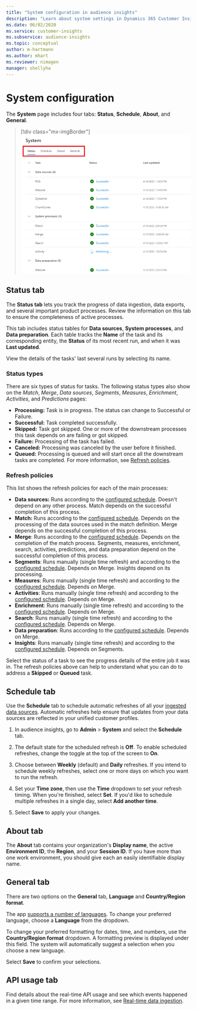 ```yaml
---
title: "System configuration in audience insights"
description: "Learn about system settings in Dynamics 365 Customer Insights audience insights capability."
ms.date: 06/02/2020
ms.service: customer-insights
ms.subservice: audience-insights
ms.topic: conceptual
author: m-hartmann
ms.author: mhart
ms.reviewer: nimagen
manager: shellyha
---
```


# System configuration

The **System** page includes four tabs: **Status**, **Schedule**, **About**, and **General**.

> [!div class="mx-imgBorder"]
> ![System page](media/system-tabs.png "System page")

## Status tab

The **Status tab** lets you track the progress of data ingestion, data exports, and several important product processes. Review the information on this tab to ensure the completeness of active processes.

This tab includes status tables for **Data sources**, **System processes**, and **Data preparation**. Each table tracks the **Name** of the task and its corresponding entity, the **Status** of its most recent run, and when it was **Last updated**.

View the details of the tasks' last several runs by selecting its name.

### Status types

There are six types of status for tasks. The following status types also show on the *Match*, *Merge*, *Data sources*, *Segments*, *Measures*, *Enrichment*, *Activities*, and *Predictions* pages:

- **Processing:** Task is in progress. The status can change to Successful or Failure.
- **Successful:** Task completed successfully.
- **Skipped:** Task got skipped. One or more of the downstream processes this task depends on are failing or got skipped.
- **Failure:** Processing  of the task has failed.
- **Canceled:** Processing was canceled by the user before it finished.
- **Queued:** Processing is queued and will start once all the downstream tasks are completed. For more information, see [Refresh policies](#refresh-policies).

### Refresh policies

This list shows the refresh policies for each of the main processes:

- **Data sources:** Runs according to the [configured schedule](#schedule-tab). Doesn't depend on any other process. Match depends on the successful completion of this process.
- **Match:** Runs according to the [configured schedule](#schedule-tab). Depends on the processing of the data sources used in the match definition. Merge depends on the successful completion of this process.
- **Merge**: Runs according to the [configured schedule](#schedule-tab). Depends on the completion of the match process. Segments, measures, enrichment, search, activities, predictions, and data preparation depend on the successful completion of this process.
- **Segments**: Runs manually (single time refresh) and according to the [configured schedule](#schedule-tab). Depends on Merge. Insights depend on its processing.
- **Measures**: Runs manually (single time refresh) and according to the [configured schedule](#schedule-tab). Depends on Merge.
- **Activities**: Runs manually (single time refresh) and according to the [configured schedule](#schedule-tab). Depends on Merge.
- **Enrichment**: Runs manually (single time refresh) and according to the [configured schedule](#schedule-tab). Depends on Merge.
- **Search**: Runs manually (single time refresh) and according to the [configured schedule](#schedule-tab). Depends on Merge.
- **Data preparation**: Runs according to the [configured schedule](#schedule-tab). Depends on Merge.
- **Insights**: Runs manually (single time refresh) and according to the [configured schedule](#schedule-tab). Depends on Segments.

Select the status of a task to see the progress details of the entire job it was in. The refresh policies above can help to understand what you can do to address a **Skipped** or **Queued** task.

## Schedule tab

Use the **Schedule** tab to schedule automatic refreshes of all your [ingested data sources](data-sources.md). Automatic refreshes help ensure that updates from your data sources are reflected in your unified customer profiles.

1. In audience insights, go to **Admin** > **System** and select the **Schedule** tab.

2. The default state for the scheduled refresh is **Off**. To enable scheduled refreshes, change the toggle at the top of the screen to **On**.

3. Choose between **Weekly** (default) and **Daily** refreshes. If you intend to schedule weekly refreshes, select one or more days on which you want to run the refresh.

4. Set your **Time zone**, then use the **Time** dropdown to set your refresh timing. When you're finished, select **Set**. If you'd like to schedule multiple refreshes in a single day, select **Add another time**.

5. Select **Save** to apply your changes.

## About tab

The **About** tab contains your organization's **Display name**, the active **Environment ID**, the **Region**, and your **Session ID**. If you have more than one work environment, you should give each an easily identifiable display name.

## General tab

There are two options on the **General** tab, **Language** and **Country/Region format**.

The app [supports a number of languages](supported-languages.md). To change your preferred language, choose a **Language** from the dropdown.

To change your preferred formatting for dates, time, and numbers, use the **Country/Region format** dropdown. A formatting preview is displayed under this field. The system will automatically suggest a selection when you choose a new language.

Select **Save** to confirm your selections.

## API usage tab

Find details about the real-time API usage and see which events happened in a given time range. For more information, see [Real-time data ingestion](real-time-data-ingestion.md).
